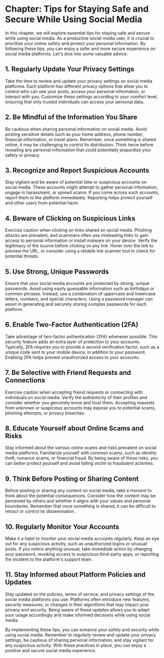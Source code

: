 Chapter: Tips for Staying Safe and Secure While Using Social Media
==================================================================

In this chapter, we will explore essential tips for staying safe and secure while using social media. As a productive social media user, it is crucial to prioritize your online safety and protect your personal information. By following these tips, you can enjoy a safer and more secure experience on social media platforms. Let's dive into some valuable advice:

**1. Regularly Update Your Privacy Settings**
---------------------------------------------

Take the time to review and update your privacy settings on social media platforms. Each platform has different privacy options that allow you to control who can see your posts, access your personal information, or interact with you. Customize these settings according to your comfort level, ensuring that only trusted individuals can access your personal data.

**2. Be Mindful of the Information You Share**
----------------------------------------------

Be cautious when sharing personal information on social media. Avoid posting sensitive details such as your home address, phone number, financial information, or travel plans. Remember, once something is shared online, it may be challenging to control its distribution. Think twice before revealing any personal information that could potentially jeopardize your safety or privacy.

**3. Recognize and Report Suspicious Accounts**
-----------------------------------------------

Stay vigilant and be aware of potential fake or suspicious accounts on social media. These accounts might attempt to gather personal information, engage in harassment, or spread scams. If you come across such accounts, report them to the platform immediately. Reporting helps protect yourself and other users from potential harm.

**4. Beware of Clicking on Suspicious Links**
---------------------------------------------

Exercise caution when clicking on links shared on social media. Phishing attacks are prevalent, and scammers often use misleading links to gain access to personal information or install malware on your device. Verify the legitimacy of the source before clicking on any link. Hover over the link to preview the URL, or consider using a reliable link scanner tool to check for potential threats.

**5. Use Strong, Unique Passwords**
-----------------------------------

Ensure that your social media accounts are protected by strong, unique passwords. Avoid using easily guessable information such as birthdays or common phrases. Instead, use a combination of uppercase and lowercase letters, numbers, and special characters. Using a password manager can assist in generating and securely storing complex passwords for each platform.

**6. Enable Two-Factor Authentication (2FA)**
---------------------------------------------

Take advantage of two-factor authentication (2FA) whenever possible. This security feature adds an extra layer of protection to your accounts. Typically, 2FA requires you to provide a second verification factor, such as a unique code sent to your mobile device, in addition to your password. Enabling 2FA helps prevent unauthorized access to your accounts.

**7. Be Selective with Friend Requests and Connections**
--------------------------------------------------------

Exercise caution when accepting friend requests or connecting with individuals on social media. Verify the authenticity of their profiles and consider whether you genuinely know and trust them. Accepting requests from unknown or suspicious accounts may expose you to potential scams, phishing attempts, or privacy breaches.

**8. Educate Yourself about Online Scams and Risks**
----------------------------------------------------

Stay informed about the various online scams and risks prevalent on social media platforms. Familiarize yourself with common scams, such as identity theft, romance scams, or financial fraud. By being aware of these risks, you can better protect yourself and avoid falling victim to fraudulent activities.

**9. Think Before Posting or Sharing Content**
----------------------------------------------

Before posting or sharing any content on social media, take a moment to think about the potential consequences. Consider how the content may be perceived by others and whether it aligns with your values and personal boundaries. Remember that once something is shared, it can be difficult to retract or control its dissemination.

**10. Regularly Monitor Your Accounts**
---------------------------------------

Make it a habit to monitor your social media accounts regularly. Keep an eye out for any suspicious activity, such as unauthorized logins or unusual posts. If you notice anything unusual, take immediate action by changing your password, revoking access to suspicious third-party apps, or reporting the incident to the platform's support team.

**11. Stay Informed about Platform Policies and Updates**
---------------------------------------------------------

Stay updated on the policies, terms of service, and privacy settings of the social media platforms you use. Platforms often introduce new features, security measures, or changes in their algorithms that may impact your privacy and security. Being aware of these updates allows you to adapt your usage accordingly and make informed decisions while using social media.

By implementing these tips, you can enhance your safety and security while using social media. Remember to regularly review and update your privacy settings, be cautious of sharing personal information, and stay vigilant for any suspicious activity. With these practices in place, you can enjoy a positive and secure social media experience.
